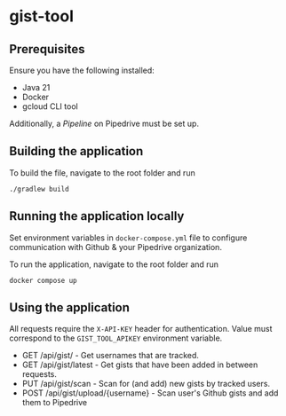 # gist-tool

## Prerequisites

Ensure you have the following installed:
* Java 21
* Docker
* gcloud CLI tool

Additionally, a *Pipeline* on Pipedrive must be set up.

## Building the application

To build the file, navigate to the root folder and run

```./gradlew build```

## Running the application locally

Set environment variables in ``docker-compose.yml`` file to configure communication with Github & your Pipedrive organization.

To run the application, navigate to the root folder and run

``docker compose up``

## Using the application

All requests require the `X-API-KEY` header for authentication. Value must correspond to the `GIST_TOOL_APIKEY` environment variable.

* GET /api/gist/ - Get usernames that are tracked.
* GET /api/gist/latest - Get gists that have been added in between requests.
* PUT /api/gist/scan - Scan for (and add) new gists by tracked users.
* POST /api/gist/upload/{username} - Scan user's Github gists and add them to Pipedrive


